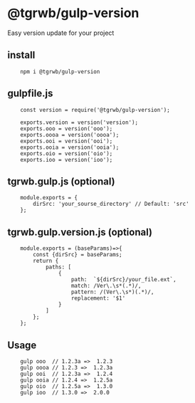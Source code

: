 # @tgrwb/gulp-version
Easy version update for your project

## install

```
	npm i @tgrwb/gulp-version
```

## gulpfile.js

```
	const version = require('@tgrwb/gulp-version');

	exports.version = version('version');
	exports.ooo = version('ooo');
	exports.oooa = version('oooa');
	exports.ooi = version('ooi');
	exports.ooia = version('ooia');
	exports.oio = version('oio');
	exports.ioo = version('ioo');

```

## tgrwb.gulp.js (optional)

```
	module.exports = {
		dirSrc: 'your_sourse_directory' // Default: 'src'
	};
```

## tgrwb.gulp.version.js (optional)

```
	module.exports = (baseParams)=>{
		const {dirSrc} = baseParams;
		return {
			paths: [
				{
					path:  `${dirSrc}/your_file.ext`,
					match: /Ver\.\s*(.*)/,
					pattern: /(Ver\.\s*)(.*)/,
					replacement: '$1'
				}
			]
		};
	};
```

## Usage

```
	gulp ooo  // 1.2.3a =>  1.2.3
	gulp oooa // 1.2.3 =>  1.2.3a
	gulp ooi  // 1.2.3a =>  1.2.4
	gulp ooia // 1.2.4 =>  1.2.5a
	gulp oio  // 1.2.5a =>  1.3.0
	gulp ioo  // 1.3.0 =>  2.0.0
```
